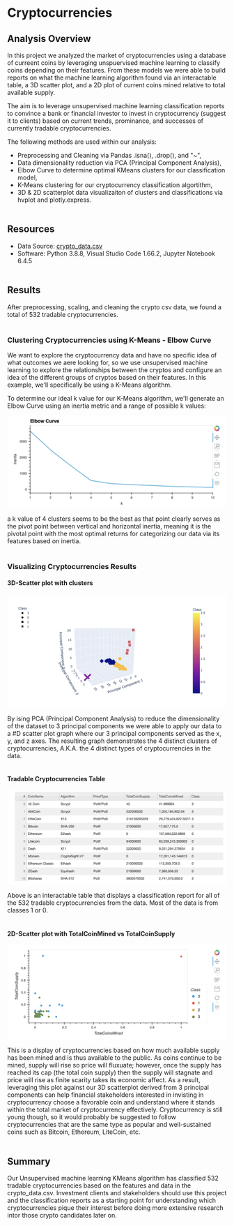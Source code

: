 # Cryptocurrencies

## Analysis Overview
In this project we analyzed the market of cryptocurrencies using a database of curreent coins by leveraging unspuervised machine learning to classify coins depending on their features. From these models we were able to build reports on what the machine learning algorithm found via an interactable table, a 3D scatter plot, and a 2D plot of current coins mined relative to total available supply.

The aim is to leverage unsupervised machine learning classification reports to convince a bank or financial investor to invest in cryptocurrency (suggest it to clients) based on current trends, prominance, and successes of currently tradable cryptocurrencies. 

The following methods are used within our analysis:
- Preprocessing and Cleaning via Pandas .isna(), .drop(), and "~",
- Data dimensionality reduction via PCA (Principal Component Analysis),
- Elbow Curve to determine optimal KMeans clusters for our classification model,
- K-Means clustering for our cryptocurrency classification algortithm,
- 3D & 2D scatterplot data visualizaiton of clusters and classifications via hvplot and plotly.express.
<br><br>

## Resources
- Data Source: [crypto_data.csv](https://github.com/sterlingvm/Cryptocurrencies/blob/main/Resources/crypto_data.csv)
- Software: Python 3.8.8, Visual Studio Code 1.66.2, Jupyter Notebook 6.4.5
<br><br>

## Results
After preprocessing, scaling, and cleaning the crypto csv data, we found a total of 532 tradable cryptocurrencies.
<br><br>

### Clustering Cryptocurrencies using K-Means - Elbow Curve
We want to explore the cryptocurrency data and have no specific idea of what outcomes we aere looking for, so we use unsupervised machine learning to explore the relationships between the cryptos and configure an idea of the different groups of cryptos based on their features. In this example, we'll specifically be using a K-Means algorithm.

To determine our ideal k value for our K-Means algorithm, we'll generate an Elbow Curve using an inertia metric and a range of possible k values: 
<p align="center">
    <img src="https://github.com/sterlingvm/Cryptocurrencies/blob/main/Resources/elbow_curve.png"> 
</p>
a k value of 4 clusters seems to be the best as that point clearly serves as the pivot point between vertical and horizontal inertia, meaning it is the pivotal point with the most optimal returns for categorizing our data via its features based on inertia.
<br><br>

### Visualizing Cryptocurrencies Results
#### 3D-Scatter plot with clusters
<p align="center">
    <img src="https://github.com/sterlingvm/Cryptocurrencies/blob/main/Resources/3d.png"> 
</p>
By ising PCA (Principal Component Analysis) to reduce the dimensionality of the dataset to 3 principal components we were able to apply our data to a #D scatter plot graph where our 3 principal components served as the x, y, and z axes. The resulting graph demonstrates the 4 distinct clusters of cryptocurrencies, A.K.A. the 4 distinct types of cryptocurrencies in the data.
<br><br>

#### Tradable Cryptocurrencies Table
<p align="center">
    <img src="https://github.com/sterlingvm/Cryptocurrencies/blob/main/Resources/coin_table.png"> 
</p>
Above is an interactable table that displays a classification report for all of the 532 tradable cryptocurrencies from the data. Most of the data is from classes 1 or 0.
<br><br>

#### 2D-Scatter plot with TotalCoinMined vs TotalCoinSupply
<p align="center">
    <img src="https://github.com/sterlingvm/Cryptocurrencies/blob/main/Resources/2d_totalmined_totalsupply.png"> 
</p>
This is a display of cryptocurrencies based on how much available supply has been mined and is thus available to the public. As coins continue to be mined, supply will rise so price will fluxuate; however, once the supply has reached its cap (the total coin supply) then the supply will stagnate and price will rise as finite scarity takes its economic affect. As a result, leveraging this plot against our 3D scatterplot derived from 3 principal components can help financial stakeholders interested in invisting in cryptocurrency choose a favorable coin and understand where it stands within the total market of cryptocurrency effectively. Cryptocurrency is still young though, so it would probably be suggested to follow cryptocurrencies that are the same type as popular and well-sustained coins such as Bitcoin, Ethereum, LiteCoin, etc.
<br><br>

## Summary
Our Unsupervised machine learning KMeans algorithm has classified 532 tradable cryptocurrencies based on the features and data in the crypto_data.csv.
Investment clients and stakeholders should use this project and the classification reports as a starting point for understanding which cryptocurrencies pique their interest before doing more extensive research intor those crypto candidates later on.